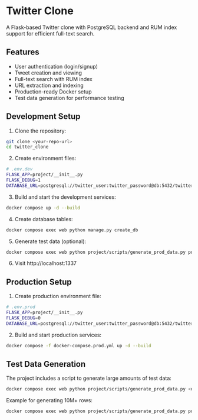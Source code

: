 # Twitter Clone

A Flask-based Twitter clone with PostgreSQL backend and RUM index support for efficient full-text search.

## Features

- User authentication (login/signup)
- Tweet creation and viewing
- Full-text search with RUM index
- URL extraction and indexing
- Production-ready Docker setup
- Test data generation for performance testing

## Development Setup

1. Clone the repository:
```bash
git clone <your-repo-url>
cd twitter_clone
```

2. Create environment files:
```bash
# .env.dev
FLASK_APP=project/__init__.py
FLASK_DEBUG=1
DATABASE_URL=postgresql://twitter_user:twitter_password@db:5432/twitter_dev
```

3. Build and start the development services:
```bash
docker compose up -d --build
```

4. Create database tables:
```bash
docker compose exec web python manage.py create_db
```

5. Generate test data (optional):
```bash
docker compose exec web python project/scripts/generate_prod_data.py postgresql://twitter_user:twitter_password@db:5432/twitter_dev 100 50
```

6. Visit http://localhost:1337

## Production Setup

1. Create production environment file:
```bash
# .env.prod
FLASK_APP=project/__init__.py
FLASK_DEBUG=0
DATABASE_URL=postgresql://twitter_user:twitter_password@db:5432/twitter_prod
```

2. Build and start production services:
```bash
docker compose -f docker-compose.prod.yml up -d --build
```

## Test Data Generation

The project includes a script to generate large amounts of test data:

```bash
docker compose exec web python project/scripts/generate_prod_data.py <database_url> <num_users> <tweets_per_user>
```

Example for generating 10M+ rows:
```bash
docker compose exec web python project/scripts/generate_prod_data.py postgresql://twitter_user:twitter_password@db:5432/twitter_dev 50000 200
```
